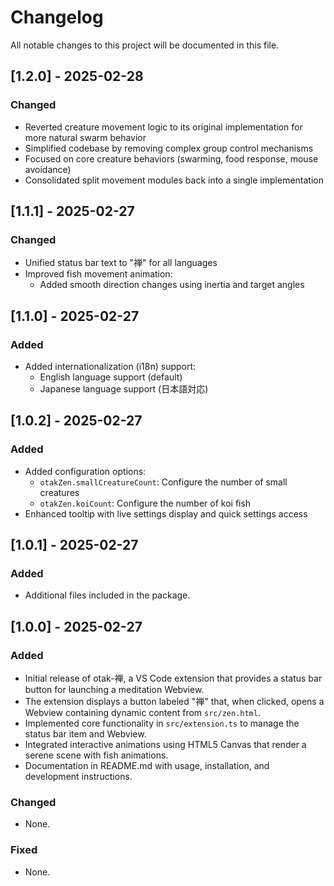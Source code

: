 # Changelog

All notable changes to this project will be documented in this file.

## [1.2.0] - 2025-02-28
### Changed
- Reverted creature movement logic to its original implementation for more natural swarm behavior
- Simplified codebase by removing complex group control mechanisms
- Focused on core creature behaviors (swarming, food response, mouse avoidance)
- Consolidated split movement modules back into a single implementation

## [1.1.1] - 2025-02-27
### Changed
- Unified status bar text to "禅" for all languages
- Improved fish movement animation:
  - Added smooth direction changes using inertia and target angles

## [1.1.0] - 2025-02-27
### Added
- Added internationalization (i18n) support:
  - English language support (default)
  - Japanese language support (日本語対応)

## [1.0.2] - 2025-02-27
### Added
- Added configuration options:
  - `otakZen.smallCreatureCount`: Configure the number of small creatures
  - `otakZen.koiCount`: Configure the number of koi fish
- Enhanced tooltip with live settings display and quick settings access

## [1.0.1] - 2025-02-27
### Added
- Additional files included in the package.

## [1.0.0] - 2025-02-27
### Added
- Initial release of otak-禅, a VS Code extension that provides a status bar button for launching a meditation Webview.
- The extension displays a button labeled "禅" that, when clicked, opens a Webview containing dynamic content from `src/zen.html`.
- Implemented core functionality in `src/extension.ts` to manage the status bar item and Webview.
- Integrated interactive animations using HTML5 Canvas that render a serene scene with fish animations.
- Documentation in README.md with usage, installation, and development instructions.

### Changed
- None.

### Fixed
- None.

